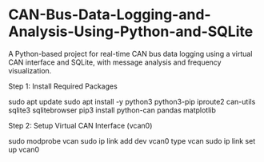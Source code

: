 # CAN-Bus-Data-Logging-and-Analysis-Using-Python-and-SQLite
A Python-based project for real-time CAN bus data logging using a virtual CAN interface and SQLite, with message analysis and frequency visualization.

Step 1: Install Required Packages

sudo apt update
sudo apt install -y python3 python3-pip iproute2 can-utils sqlite3 sqlitebrowser
pip3 install python-can pandas matplotlib

Step 2: Setup Virtual CAN Interface (vcan0)

sudo modprobe vcan
sudo ip link add dev vcan0 type vcan
sudo ip link set up vcan0
